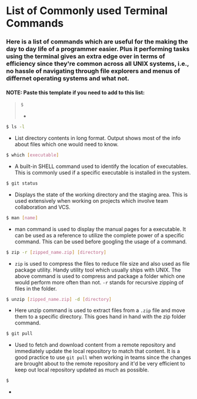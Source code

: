 # List of Commonly used Terminal Commands

### Here is a list of commands which are useful for the making the day to day life of a programmer easier. Plus it performing tasks using the terminal gives an extra edge over in terms of efficiency since they're common across all UNIX systems, i.e., no hassle of navigating through file explorers and menus of differnet operating systems and what not.

#### NOTE: Paste this template if you need to add to this list: 
>```sh
>$ 
>```
>-



```sh
$ ls -l
```
- List directory contents in long format. Output shows most of the info about files which one would need to know.

```sh
$ which [executable]
```
- A built-in SHELL command used to identify the location of executables. This is commonly used if a specific executable is installed in the system.

```sh
$ git status
```
- Displays the state of the working directory and the staging area. This is used extensively when working on projects which involve team collaboration and VCS.

```sh
$ man [name]
```
- man command is used to display the manual pages for a executable. It can be used as a reference to utilize the complete power of a specific command. This can be used before googling the usage of a command.

```sh
$ zip -r [zipped_name.zip] [directory]
```
- `zip` is used to compress the files to reduce file size and also used as file package utility. Handy utility tool which usually ships with UNIX. The above command is used to compress and package a folder which one would perform more often than not. `-r` stands for recursive zipping of files in the folder. 

```sh
$ unzip [zipped_name.zip] -d [directory]
```
- Here unzip command is used to extract files from a `.zip` file and move them to a specific directory. This goes hand in hand with the zip folder command.

```sh
$ git pull
```
- Used to fetch and download content from a remote repository and immediately update the local repository to match that content. It is a good practice to use `git pull` when working in teams since the changes are brought about to the remote repository and it'd be very efficient to keep out local repository updated as much as possible.

```sh
$ 
```
- 